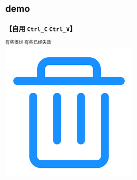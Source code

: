 # demo
## 【自用 `Ctrl_C` `Ctrl_V`】

有些很烂  有些已经失效

![ok](./js/practice/%E5%88%97%E8%A1%A8%E5%88%86%E9%A1%B5_case/%E5%88%A0%E9%99%A4.svg)
